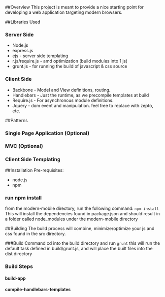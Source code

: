 
##Overview
This project is meant to provide a nice starting point for developing a web application targeting modern browsers.


##Libraries Used
### Server Side
* Node.js
* express.js
* ejs - server side templating
* r.js/require.js - amd optimization (build modules into 1 js)
* grunt.js - for running the build of javascript & css source

### Client Side
* Backbone - Model and View definitions, routing.
* Handlebars - Just the runtime, as we precompile templates at build
* Require.js - For asynchronous module definitions.
* Jquery - dom event and manipulation. feel free to replace with zepto, etc.

##Patterns
### Single Page Application (Optional)
### MVC (Optional)
### Client Side Templating


##Installation
Pre-requisites:
* node.js
* npm

### run npm install
from the modern-mobile directory, run the following command:
`npm install`
This will install the dependencies found in package.json and should result in a folder called node_modules under the modern-mobile directory

##Building
The build process will combine, minimize/optimize your js and css found in the src directory.

###Build Command
cd into the build directory and run
`grunt`
this will run the default task defined in build/grunt.js, and will place the built files into the dist directory

### Build Steps

#### build-app

#### compile-handlebars-templates




